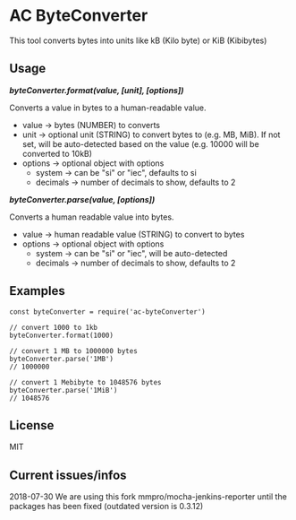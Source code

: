 # AC ByteConverter
This tool converts bytes into units like kB (Kilo byte) or KiB (Kibibytes)

## Usage

***byteConverter.format(value, [unit], [options])***

Converts a value in bytes to a human-readable value.

+ value -> bytes (NUMBER) to converts
+ unit -> optional unit (STRING) to convert bytes to (e.g. MB, MiB). If not set, will be auto-detected based on the value (e.g. 10000 will be converted to 10kB)
+ options -> optional object with options
  + system -> can be "si" or "iec", defaults to si
  + decimals -> number of decimals to show, defaults to 2


***byteConverter.parse(value, [options])***

Converts a human readable value into bytes.

+ value -> human readable value (STRING) to convert to bytes
+ options -> optional object with options
  + system -> can be "si" or "iec", will be auto-detected
  + decimals -> number of decimals to show, defaults to 2


## Examples

```
const byteConverter = require('ac-byteConverter')

// convert 1000 to 1kb
byteConverter.format(1000)

// convert 1 MB to 1000000 bytes
byteConverter.parse('1MB')
// 1000000

// convert 1 Mebibyte to 1048576 bytes
byteConverter.parse('1MiB')
// 1048576

```
## License

MIT

## Current issues/infos
2018-07-30 
We are using this fork mmpro/mocha-jenkins-reporter until the packages has been fixed (outdated version is 0.3.12)